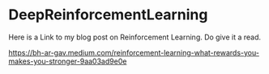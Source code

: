 # DeepReinforcementLearning

Here is a Link to my blog post on Reinforcement Learning. Do give it a read. 

https://bh-ar-gav.medium.com/reinforcement-learning-what-rewards-you-makes-you-stronger-9aa03ad9e0e

